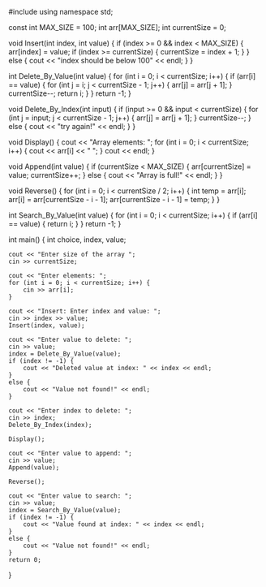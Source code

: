 #include <iostream>
using namespace std;

const int MAX_SIZE = 100;
int arr[MAX_SIZE];
int currentSize = 0;

void Insert(int index, int value) {
    if (index >= 0 && index < MAX_SIZE) {
        arr[index] = value;
        if (index >= currentSize) {
            currentSize = index + 1;
        }
    }
    else {
        cout << "index should be below 100" << endl;
    }
}

int Delete_By_Value(int value) {
    for (int i = 0; i < currentSize; i++) {
        if (arr[i] == value) {
            for (int j = i; j < currentSize - 1; j++) {
                arr[j] = arr[j + 1];
            }
            currentSize--;
            return i;
        }
    }
    return -1;
}

void Delete_By_Index(int input) {
    if (input >= 0 && input < currentSize) {
        for (int j = input; j < currentSize - 1; j++) {
            arr[j] = arr[j + 1];
        }
        currentSize--;
    }
    else {
        cout << "try again!" << endl;
    }
}

void Display() {
    cout << "Array elements: ";
    for (int i = 0; i < currentSize; i++) {
        cout << arr[i] << " ";
    }
    cout << endl;
}

void Append(int value) {
    if (currentSize < MAX_SIZE) {
        arr[currentSize] = value;
        currentSize++;
    }
    else {
        cout << "Array is full!" << endl;
    }
}

void Reverse() {
    for (int i = 0; i < currentSize / 2; i++) {
        int temp = arr[i];
        arr[i] = arr[currentSize - i - 1];
        arr[currentSize - i - 1] = temp;
    }
}

int Search_By_Value(int value) {
    for (int i = 0; i < currentSize; i++) {
        if (arr[i] == value) {
            return i;
        }
    }
    return -1;
}

int main() {
    int choice, index, value;

    cout << "Enter size of the array ";
    cin >> currentSize;

    cout << "Enter elements: ";
    for (int i = 0; i < currentSize; i++) {
        cin >> arr[i];
    }

    cout << "Insert: Enter index and value: ";
    cin >> index >> value;
    Insert(index, value);

    cout << "Enter value to delete: ";
    cin >> value;
    index = Delete_By_Value(value);
    if (index != -1) {
        cout << "Deleted value at index: " << index << endl;
    }
    else {
        cout << "Value not found!" << endl;
    }

    cout << "Enter index to delete: ";
    cin >> index;
    Delete_By_Index(index);

    Display();

    cout << "Enter value to append: ";
    cin >> value;
    Append(value);

    Reverse();

    cout << "Enter value to search: ";
    cin >> value;
    index = Search_By_Value(value);
    if (index != -1) {
        cout << "Value found at index: " << index << endl;
    }
    else {
        cout << "Value not found!" << endl;
    }
    return 0;
}
